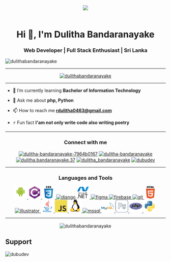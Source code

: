 <div align="center" ><img src="https://github.com/DulithaBandaranayake/DulithaBandaranayake/assets/121762938/419beea8-7f7e-495f-bcd2-dac86f6e870a"></div><br>
<h1 align="center">Hi 👋, I'm Dulitha Bandaranayake</h1>
<h3 align="center">Web Developer | Full Stack Enthusiast | Sri Lanka</h3>

<p align="left"> <img src="https://komarev.com/ghpvc/?username=dulithabandaranayake&label=Profile%20views&color=0e75b6&style=flat" alt="dulithabandaranayake" /> </p>

---

<p align="center"> <a href="https://github.com/ryo-ma/github-profile-trophy"><img src="https://github-profile-trophy.vercel.app/?username=dulithabandaranayake" alt="dulithabandaranayake" /></a> </p>

---

- 🌱 I’m currently learning **Bachelor of Information Technology**

- 💬 Ask me about **php, Python**

- 📫 How to reach me **rdulitha0463@gmail.com**

- ⚡ Fun fact **I'am not only write code also writing poetry**

---

<h3 align="center">Connect with me</h3>
<p align="center">
<a href="https://linkedin.com/in/dulitha-bandaranayake-7964b0167" target="blank"><img align="center" src="https://raw.githubusercontent.com/rahuldkjain/github-profile-readme-generator/master/src/images/icons/Social/linked-in-alt.svg" alt="dulitha-bandaranayake-7964b0167" height="30" width="40" /></a>
<a href="https://stackoverflow.com/users/dulitha-bandaranayake" target="blank"><img align="center" src="https://raw.githubusercontent.com/rahuldkjain/github-profile-readme-generator/master/src/images/icons/Social/stack-overflow.svg" alt="dulitha-bandaranayake" height="30" width="40" /></a>
<a href="https://fb.com/dulitha.bandaranayake.37" target="blank"><img align="center" src="https://raw.githubusercontent.com/rahuldkjain/github-profile-readme-generator/master/src/images/icons/Social/facebook.svg" alt="dulitha.bandaranayake.37" height="30" width="40" /></a>
<a href="https://instagram.com/dulitha_bandaranayake" target="blank"><img align="center" src="https://raw.githubusercontent.com/rahuldkjain/github-profile-readme-generator/master/src/images/icons/Social/instagram.svg" alt="dulitha_bandaranayake" height="30" width="40" /></a>
<a href="https://www.youtube.com/c/dubudev" target="blank"><img align="center" src="https://raw.githubusercontent.com/rahuldkjain/github-profile-readme-generator/master/src/images/icons/Social/youtube.svg" alt="dubudev" height="30" width="40" /></a>
</p>

---

<h3 align="center">Languages and Tools</h3>
<p align="center"> <a href="https://developer.android.com" target="_blank" rel="noreferrer"> <img src="https://raw.githubusercontent.com/devicons/devicon/master/icons/android/android-original-wordmark.svg" alt="android" width="40" height="40"/> </a> <a href="https://www.w3schools.com/cs/" target="_blank" rel="noreferrer"> <img src="https://raw.githubusercontent.com/devicons/devicon/master/icons/csharp/csharp-original.svg" alt="csharp" width="40" height="40"/> </a> <a href="https://www.w3schools.com/css/" target="_blank" rel="noreferrer"> <img src="https://raw.githubusercontent.com/devicons/devicon/master/icons/css3/css3-original-wordmark.svg" alt="css3" width="40" height="40"/> </a> <a href="https://www.djangoproject.com/" target="_blank" rel="noreferrer"> <img src="https://cdn.worldvectorlogo.com/logos/django.svg" alt="django" width="40" height="40"/> </a> <a href="https://dotnet.microsoft.com/" target="_blank" rel="noreferrer"> <img src="https://raw.githubusercontent.com/devicons/devicon/master/icons/dot-net/dot-net-original-wordmark.svg" alt="dotnet" width="40" height="40"/> </a> <a href="https://www.figma.com/" target="_blank" rel="noreferrer"> <img src="https://www.vectorlogo.zone/logos/figma/figma-icon.svg" alt="figma" width="40" height="40"/> </a> <a href="https://firebase.google.com/" target="_blank" rel="noreferrer"> <img src="https://www.vectorlogo.zone/logos/firebase/firebase-icon.svg" alt="firebase" width="40" height="40"/> </a> <a href="https://git-scm.com/" target="_blank" rel="noreferrer"> <img src="https://www.vectorlogo.zone/logos/git-scm/git-scm-icon.svg" alt="git" width="40" height="40"/> </a> <a href="https://www.w3.org/html/" target="_blank" rel="noreferrer"> <img src="https://raw.githubusercontent.com/devicons/devicon/master/icons/html5/html5-original-wordmark.svg" alt="html5" width="40" height="40"/> </a> <a href="https://www.adobe.com/in/products/illustrator.html" target="_blank" rel="noreferrer"> <img src="https://www.vectorlogo.zone/logos/adobe_illustrator/adobe_illustrator-icon.svg" alt="illustrator" width="40" height="40"/> </a> <a href="https://www.java.com" target="_blank" rel="noreferrer"> <img src="https://raw.githubusercontent.com/devicons/devicon/master/icons/java/java-original.svg" alt="java" width="40" height="40"/> </a> <a href="https://developer.mozilla.org/en-US/docs/Web/JavaScript" target="_blank" rel="noreferrer"> <img src="https://raw.githubusercontent.com/devicons/devicon/master/icons/javascript/javascript-original.svg" alt="javascript" width="40" height="40"/> </a> <a href="https://www.linux.org/" target="_blank" rel="noreferrer"> <img src="https://raw.githubusercontent.com/devicons/devicon/master/icons/linux/linux-original.svg" alt="linux" width="40" height="40"/> </a> <a href="https://www.microsoft.com/en-us/sql-server" target="_blank" rel="noreferrer"> <img src="https://www.svgrepo.com/show/303229/microsoft-sql-server-logo.svg" alt="mssql" width="40" height="40"/> </a> <a href="https://www.mysql.com/" target="_blank" rel="noreferrer"> <img src="https://raw.githubusercontent.com/devicons/devicon/master/icons/mysql/mysql-original-wordmark.svg" alt="mysql" width="40" height="40"/> </a> <a href="https://www.photoshop.com/en" target="_blank" rel="noreferrer"> <img src="https://raw.githubusercontent.com/devicons/devicon/master/icons/photoshop/photoshop-line.svg" alt="photoshop" width="40" height="40"/> </a> <a href="https://www.php.net" target="_blank" rel="noreferrer"> <img src="https://raw.githubusercontent.com/devicons/devicon/master/icons/php/php-original.svg" alt="php" width="40" height="40"/> </a> <a href="https://www.python.org" target="_blank" rel="noreferrer"> <img src="https://raw.githubusercontent.com/devicons/devicon/master/icons/python/python-original.svg" alt="python" width="40" height="40"/> </a> </p>

---
<p align="center"><img align="center" src="https://github-readme-stats.vercel.app/api/top-langs?username=dulithabandaranayake&show_icons=true&locale=en&layout=compact" alt="dulithabandaranayake" /></p>

<h2 align="left">Support</h2>
<p><a href="https://www.buymeacoffee.com/dubudev"> <img align="left" src="https://cdn.buymeacoffee.com/buttons/v2/default-yellow.png" height="50" width="210" alt="dubudev" /></a></p>



